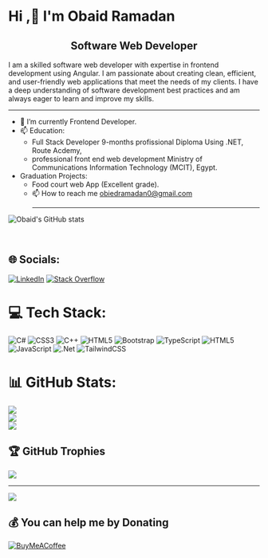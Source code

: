 # Hi ,👋 I'm Obaid Ramadan <br>

<h2 align='center'>Software Web Developer</h2>
<p>I am a skilled software web developer with expertise in frontend development using Angular. I am passionate about creating clean, efficient, and user-friendly web applications that meet the needs of my clients. I have a deep understanding of software development best practices and am always eager to learn and improve my skills.</p>

<hr>

* 🌱 I’m currently Frontend Developer.
* 📫 Education:
  - Full Stack Developer 9-months profissional Diploma Using .NET, Route Acdemy,
  - professional front end web development Ministry of Communications Information Technology (MCIT), Egypt.
* Graduation Projects:
    - Food court web App (Excellent grade).
    - 📫 How to reach me obiedramadan0@gmail.com
      <hr>
 
![Obaid's GitHub stats](https://github-readme-stats.vercel.app/api?username=obiedtaha&theme=shadow_blue&show_icons=true)

<br>


## 🌐 Socials:
[![LinkedIn](https://img.shields.io/badge/LinkedIn-%230077B5.svg?logo=linkedin&logoColor=white)](https://linkedin.com/in/obaid-ramadan-56a144180) [![Stack Overflow](https://img.shields.io/badge/-Stackoverflow-FE7A16?logo=stack-overflow&logoColor=white)](https://stackoverflow.com/users/https://stackoverflow.com/users/23294813/obied-ramadan) 

# 💻 Tech Stack:
![C#](https://img.shields.io/badge/c%23-%23239120.svg?style=for-the-badge&logo=csharp&logoColor=white) ![CSS3](https://img.shields.io/badge/css3-%231572B6.svg?style=for-the-badge&logo=css3&logoColor=white) ![C++](https://img.shields.io/badge/c++-%2300599C.svg?style=for-the-badge&logo=c%2B%2B&logoColor=white) ![HTML5](https://img.shields.io/badge/html5-%23E34F26.svg?style=for-the-badge&logo=html5&logoColor=white) ![Bootstrap](https://img.shields.io/badge/bootstrap-%238511FA.svg?style=for-the-badge&logo=bootstrap&logoColor=white) ![TypeScript](https://img.shields.io/badge/typescript-%23007ACC.svg?style=for-the-badge&logo=typescript&logoColor=white) ![HTML5](https://img.shields.io/badge/html5-%23E34F26.svg?style=for-the-badge&logo=html5&logoColor=white) ![JavaScript](https://img.shields.io/badge/javascript-%23323330.svg?style=for-the-badge&logo=javascript&logoColor=%23F7DF1E) ![.Net](https://img.shields.io/badge/.NET-5C2D91?style=for-the-badge&logo=.net&logoColor=white) ![TailwindCSS](https://img.shields.io/badge/tailwindcss-%2338B2AC.svg?style=for-the-badge&logo=tailwind-css&logoColor=white)
# 📊 GitHub Stats:
![](https://github-readme-stats.vercel.app/api?username=obiedtaha&theme=default&hide_border=false&include_all_commits=false&count_private=false)<br/>
![](https://github-readme-streak-stats.herokuapp.com/?user=obiedtaha&theme=default&hide_border=false)<br/>
![](https://github-readme-stats.vercel.app/api/top-langs/?username=obiedtaha&theme=default&hide_border=false&include_all_commits=false&count_private=false&layout=compact)

## 🏆 GitHub Trophies
![](https://github-profile-trophy.vercel.app/?username=obiedtaha&theme=radical&no-frame=false&no-bg=true&margin-w=4)

---
[![](https://visitcount.itsvg.in/api?id=obiedtaha&icon=0&color=0)](https://visitcount.itsvg.in)

  ## 💰 You can help me by Donating
  [![BuyMeACoffee](https://img.shields.io/badge/Buy%20Me%20a%20Coffee-ffdd00?style=for-the-badge&logo=buy-me-a-coffee&logoColor=black)](https://buymeacoffee.com/ObiedTaha) 

  
<!-- Proudly created with GPRM ( https://gprm.itsvg.in ) -->


 
      

